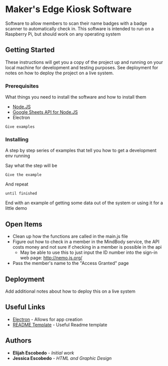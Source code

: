 # Maker's Edge Kiosk Software

Software to allow members to scan their name badges with a badge scanner to automatically check in. This software is intended to run on a Raspberry Pi, but should work on any operating system

## Getting Started

These instructions will get you a copy of the project up and running on your local machine for development and testing purposes. See deployment for notes on how to deploy the project on a live system.

### Prerequisites

What things you need to install the software and how to install them

* [Node.JS](https://nodejs.org/en/)
* [Google Sheets API for Node.JS](https://developers.google.com/sheets/api/quickstart/nodejs)
* Electron

```
Give examples
```

### Installing

A step by step series of examples that tell you how to get a development env running

Say what the step will be

```
Give the example
```

And repeat

```
until finished
```

End with an example of getting some data out of the system or using it for a little demo

## Open Items

* Clean up how the functions are called in the main.js file
* Figure out how to check in a member in the MindBody service, the API costs money and not sure if checking in a member is possible in the api
  * May be able to use this to just input the ID number into the sign-in web page: http://nemo.js.org/
* Pass the member's name to the "Access Granted" page

## Deployment

Add additional notes about how to deploy this on a live system

## Useful Links

* [Electron](https://electronjs.org/) - Allows for app creation
* [README Template](https://gist.github.com/PurpleBooth/109311bb0361f32d87a2) - Useful Readme template

## Authors

* **Elijah Escobedo** - *Initial work*
* **Jessica Escobedo** - *HTML and Graphic Design*
